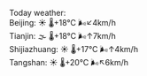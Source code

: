 Today weather:  
Beijing: ☀️   🌡️+18°C 🌬️↙4km/h  
Tianjin: 🌫  🌡️+18°C 🌬️↑7km/h  
Shijiazhuang: ☀️   🌡️+17°C 🌬️↑4km/h  
Tangshan: ☀️   🌡️+20°C 🌬️↖6km/h  
